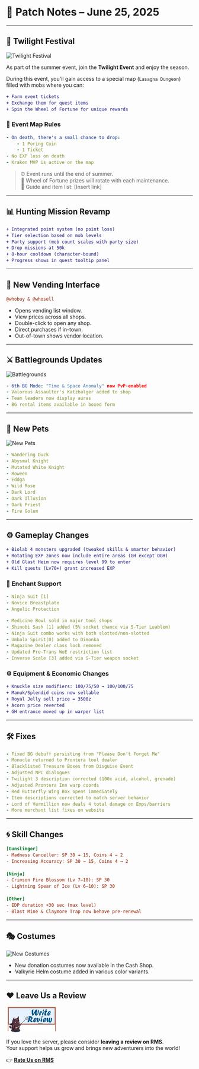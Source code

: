 # 📅 Patch Notes – June 25, 2025

---

## 🌊 Twilight Festival

![Twilight Festival](img/06252025_twilight.webp)

As part of the summer event, join the **Twilight Event** and enjoy the season.

During this event, you'll gain access to a special map (`Lasagna Dungeon`) filled with mobs where you can:

```diff
+ Farm event tickets
+ Exchange them for quest items
+ Spin the Wheel of Fortune for unique rewards
```

### 📌 Event Map Rules

```yaml
- On death, there's a small chance to drop:
    - 1 Poring Coin
    - 1 Ticket
- No EXP loss on death
- Kraken MVP is active on the map
```

> ⏰ Event runs until the end of summer.  
> 🎡 Wheel of Fortune prizes will rotate with each maintenance.  
> 📘 Guide and item list: [Insert link]

---

## 📊 Hunting Mission Revamp

```diff
+ Integrated point system (no point loss)
+ Tier selection based on mob levels
+ Party support (mob count scales with party size)
+ Drop missions at 50k
+ 8-hour cooldown (character-bound)
+ Progress shows in quest tooltip panel
```

---

## 🏩 New Vending Interface

```ini
@whobuy & @whosell
```
- Opens vending list window.
- View prices across all shops.
- Double-click to open any shop.
- Direct purchases if in-town.
- Out-of-town shows vendor location.

---

## ⚔️ Battlegrounds Updates

![Battlegrounds](img/06252025_bgupdate.webp)

```yaml
- 6th BG Mode: "Time & Space Anomaly" now PvP-enabled
- Valorous Assaulter's Katzbalger added to shop
- Team leaders now display auras
- BG rental items available in boxed form
```

---

## 🐾 New Pets

![New Pets](img/06252025_newpets.webp)

```yaml
- Wandering Duck
- Abysmal Knight
- Mutated White Knight
- Roween
- Eddga
- Wild Rose
- Dark Lord
- Dark Illusion
- Dark Priest
- Fire Golem
```

---

## ⚙️ Gameplay Changes

```diff
+ Biolab 4 monsters upgraded (tweaked skills & smarter behavior)
+ Rotating EXP zones now include entire areas (GH except OGH)
+ Old Glast Heim now requires level 99 to enter
+ Kill quests (Lv70+) grant increased EXP
```

### 🔧 Enchant Support
```yaml
- Ninja Suit [1]
- Novice Breastplate
- Angelic Protection
```

```yaml
- Medicine Bowl sold in major tool shops
- Shinobi Sash [1] added (5% socket chance via S-Tier Leablem)
- Ninja Suit combo works with both slotted/non-slotted
- Umbala Spirit(0) added to Dimonka
- Magazine Dealer class lock removed
- Updated Pre-Trans WoE restriction list
- Inverse Scale [3] added via S-Tier weapon socket
```

### ⚙ Equipment & Economic Changes

```diff
+ Knuckle size modifiers: 100/75/50 → 100/100/75
+ Manuk/Splendid coins now sellable
+ Royal Jelly sell price = 3500z
+ Acorn price reverted
+ GH entrance moved up in warper list
```

---

## 🛠️ Fixes

```yaml
- Fixed BG debuff persisting from "Please Don’t Forget Me"
- Monocle returned to Prontera tool dealer
- Blacklisted Treasure Boxes from Disguise Event
- Adjusted NPC dialogues
- Twilight 3 description corrected (100x acid, alcohol, grenade)
- Adjusted Prontera Inn warp coords
- Red Butterfly Wing Box opens immediately
- Item descriptions corrected to match server behavior
- Lord of Vermillion now deals 4 total damage on Emps/barriers
- More merchant list fixes on website
```

---

## 🌀 Skill Changes

```ini
[Gunslinger]
- Madness Canceller: SP 30 → 15, Coins 4 → 2
- Increasing Accuracy: SP 30 → 15, Coins 4 → 2

[Ninja]
- Crimson Fire Blossom (Lv 7–10): SP 30
- Lightning Spear of Ice (Lv 6–10): SP 30

[Other]
- EDP duration +30 sec (max level)
- Blast Mine & Claymore Trap now behave pre-renewal
```

---

## 🎭 Costumes

![New Costumes](img/06252025_costumes.webp)

- New donation costumes now available in the Cash Shop.
- Valkyrie Helm costume added in various color variants.

---

## ❤️ Leave Us a Review

![Support](img/writereviewover2.gif)

If you love the server, please consider **leaving a review on RMS**.  
Your support helps us grow and brings new adventurers into the world!

👉 [**Rate Us on RMS**](https://ratemyserver.net/index.php?page=serverstat&serid=22526&itv=6&url_sname=UARO)
